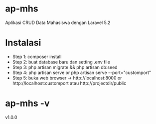 # ap-mhs
Aplikasi CRUD Data Mahasiswa dengan Laravel 5.2

# Instalasi
- Step 1: composer install
- Step 2: buat database baru dan setting .env file
- Step 3: php artisan migrate && php artisan db:seed
- Step 4: php artisan serve or php artisan serve --port="customport"
- Step 5: buka web browser -> http://localhost:8000 or http://localhost:customport atau http://projectdir/public

# ap-mhs -v
v1.0.0
